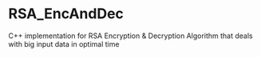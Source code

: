 # RSA_EncAndDec
C++ implementation for RSA Encryption &amp; Decryption Algorithm that deals with big input data in optimal time
